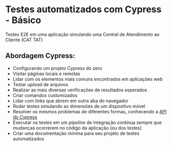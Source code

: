 # Testes automatizados com Cypress - Básico

Testes E2E em uma aplicação simulando uma Central de Atendimento ao Cliente (CAT TAT)

## Abordagem Cypress:

- Configurando um projeto Cypress do zero
- Visitar páginas locais e remotas
- Lidar com os elementos mais comuns encontrados em aplicações web
- Testar _upload_ de arquivos
- Realizar as mais diversas verificações de resultados esperados
- Criar comandos customizados
- Lidar com links que abrem em outra aba do navegador
- Rodar testes simulando as dimensões de um dispositivo móvel
- Resolver os mesmos problemas de diferentes formas, conhecendo a [API do Cypress](https://docs.cypress.io/api/table-of-contents)
- Executar os testes em um _pipeline_ de integração contínua sempre que mudanças ocorrerem no código da aplicação (ou dos testes)
- Criar uma documentação mínima para seu projeto de testes automatizados
